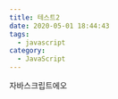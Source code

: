 ```yaml
---
title: 테스트2
date: 2020-05-01 18:44:43
tags:
  - javascript
category:
  - JavaScript
---
```


자바스크립트에오

